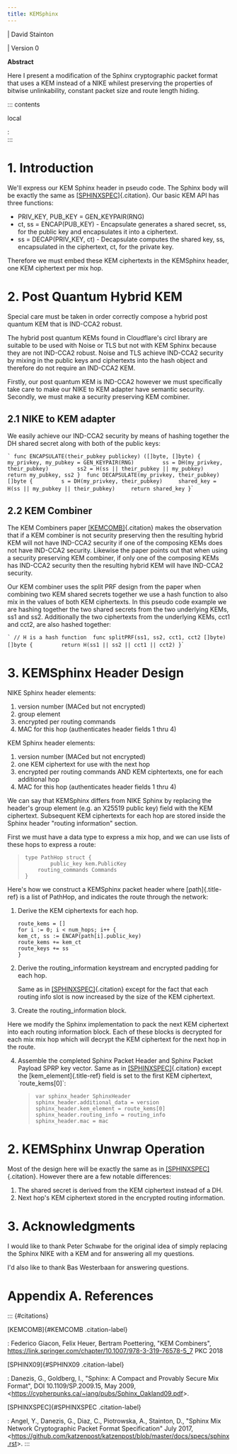 ```yaml
---
title: KEMSphinx
---
```


| David Stainton

| Version 0

**Abstract**

Here I present a modification of the Sphinx cryptographic packet format
that uses a KEM instead of a NIKE whilest preserving the properties of
bitwise unlinkability, constant packet size and route length hiding.

::: contents

local

:   
:::

# 1. Introduction

We\'ll express our KEM Sphinx header in pseudo code. The Sphinx body
will be exactly the same as [\[SPHINXSPEC\]](#SPHINXSPEC){.citation}.
Our basic KEM API has three functions:

-   PRIV_KEY, PUB_KEY = GEN_KEYPAIR(RNG)
-   ct, ss = ENCAP(PUB_KEY) - Encapsulate generates a shared secret, ss,
    for the public key and encapsulates it into a ciphertext.
-   ss = DECAP(PRIV_KEY, ct) - Decapsulate computes the shared key, ss,
    encapsulated in the ciphertext, ct, for the private key.

Therefore we must embed these KEM ciphertexts in the KEMSphinx header,
one KEM ciphertext per mix hop.

# 2. Post Quantum Hybrid KEM

Special care must be taken in order correctly compose a hybrid post
quantum KEM that is IND-CCA2 robust.

The hybrid post quantum KEMs found in Cloudflare\'s circl library are
suitable to be used with Noise or TLS but not with KEM Sphinx because
they are not IND-CCA2 robust. Noise and TLS achieve IND-CCA2 security by
mixing in the public keys and ciphertexts into the hash object and
therefore do not require an IND-CCA2 KEM.

Firstly, our post quantum KEM is IND-CCA2 however we must specifically
take care to make our NIKE to KEM adapter have semantic security.
Secondly, we must make a security preserving KEM combiner.

## 2.1 NIKE to KEM adapter

We easily achieve our IND-CCA2 security by means of hashing together the
DH shared secret along with both of the public keys:

`` ` func ENCAPSULATE(their_pubkey publickey) ([]byte, []byte) {         my_privkey, my_pubkey = GEN_KEYPAIR(RNG)         ss = DH(my_privkey, their_pubkey)         ss2 = H(ss || their_pubkey || my_pubkey)     return my_pubkey, ss2 }  func DECAPSULATE(my_privkey, their_pubkey) []byte {         s = DH(my_privkey, their_pubkey)     shared_key = H(ss || my_pubkey || their_pubkey)     return shared_key } ``\`

## 2.2 KEM Combiner

The KEM Combiners paper [\[KEMCOMB\]](#KEMCOMB){.citation} makes the
observation that if a KEM combiner is not security preserving then the
resulting hybrid KEM will not have IND-CCA2 security if one of the
composing KEMs does not have IND-CCA2 security. Likewise the paper
points out that when using a security preserving KEM combiner, if only
one of the composing KEMs has IND-CCA2 security then the resulting
hybrid KEM will have IND-CCA2 security.

Our KEM combiner uses the split PRF design from the paper when combining
two KEM shared secrets together we use a hash function to also mix in
the values of both KEM ciphertexts. In this pseudo code example we are
hashing together the two shared secrets from the two underlying KEMs,
ss1 and ss2. Additionally the two ciphertexts from the underlying KEMs,
cct1 and cct2, are also hashed together:

`` ` // H is a hash function  func splitPRF(ss1, ss2, cct1, cct2 []byte) []byte {         return H(ss1 || ss2 || cct1 || cct2) } ``\`

# 3. KEMSphinx Header Design

NIKE Sphinx header elements:

1.  version number (MACed but not encrypted)
2.  group element
3.  encrypted per routing commands
4.  MAC for this hop (authenticates header fields 1 thru 4)

KEM Sphinx header elements:

1.  version number (MACed but not encrypted)
2.  one KEM ciphertext for use with the next hop
3.  encrypted per routing commands AND KEM ciphtertexts, one for each
    additional hop
4.  MAC for this hop (authenticates header fields 1 thru 4)

We can say that KEMSphinx differs from NIKE Sphinx by replacing the
header\'s group element (e.g. an X25519 public key) field with the KEM
ciphertext. Subsequent KEM ciphertexts for each hop are stored inside
the Sphinx header \"routing information\" section.

First we must have a data type to express a mix hop, and we can use
lists of these hops to express a route:

> ``` 
> type PathHop struct {
>         public_key kem.PublicKey
>     routing_commands Commands
> }
> ```

Here\'s how we construct a KEMSphinx packet header where
[path]{.title-ref} is a list of PathHop, and indicates the route through
the network:

1.  Derive the KEM ciphertexts for each hop.

    ``` route_keys = []
    route_kems = []
    for i := 0; i < num_hops; i++ {
    kem_ct, ss := ENCAP(path[i].public_key)
    route_kems += kem_ct
    route_keys += ss
    }
    ```

2.  Derive the routing_information keystream and encrypted padding for
    each hop.

    Same as in [\[SPHINXSPEC\]](#SPHINXSPEC){.citation} except for the
    fact that each routing info slot is now increased by the size of the
    KEM ciphertext.

3.  Create the routing_information block.

Here we modify the Sphinx implementation to pack the next KEM ciphertext
into each routing information block. Each of these blocks is decrypted
for each mix mix hop which will decrypt the KEM ciphertext for the next
hop in the route.

4.  Assemble the completed Sphinx Packet Header and Sphinx Packet
    Payload SPRP key vector. Same as in
    [\[SPHINXSPEC\]](#SPHINXSPEC){.citation} except the
    [kem_element]{.title-ref} field is set to the first KEM ciphertext,
    \`route_kems\[0\]\`:

    > ``` 
    > var sphinx_header SphinxHeader
    > sphinx_header.additional_data = version
    > sphinx_header.kem_element = route_kems[0]
    > sphinx_header.routing_info = routing_info
    > sphinx_header.mac = mac
    > ```

# 2. KEMSphinx Unwrap Operation

Most of the design here will be exactly the same as in
[\[SPHINXSPEC\]](#SPHINXSPEC){.citation}. However there are a few
notable differences:

1.  The shared secret is derived from the KEM ciphertext instead of a
    DH.
2.  Next hop\'s KEM ciphertext stored in the encrypted routing
    information.

# 3. Acknowledgments

I would like to thank Peter Schwabe for the original idea of simply
replacing the Sphinx NIKE with a KEM and for answering all my questions.

I\'d also like to thank Bas Westerbaan for answering questions.

# Appendix A. References

::: {#citations}

[KEMCOMB]{#KEMCOMB .citation-label}

:   Federico Giacon, Felix Heuer, Bertram Poettering, \"KEM Combiners\",
    <https://link.springer.com/chapter/10.1007/978-3-319-76578-5_7> PKC
    2018

[SPHINX09]{#SPHINX09 .citation-label}

:   Danezis, G., Goldberg, I., \"Sphinx: A Compact and Provably Secure
    Mix Format\", DOI 10.1109/SP.2009.15, May 2009,
    \<<https://cypherpunks.ca/~iang/pubs/Sphinx_Oakland09.pdf>\>.

[SPHINXSPEC]{#SPHINXSPEC .citation-label}

:   Angel, Y., Danezis, G., Diaz, C., Piotrowska, A., Stainton, D.,
    \"Sphinx Mix Network Cryptographic Packet Format Specification\"
    July 2017,
    \<<https://github.com/katzenpost/katzenpost/blob/master/docs/specs/sphinx.rst>\>.
:::
